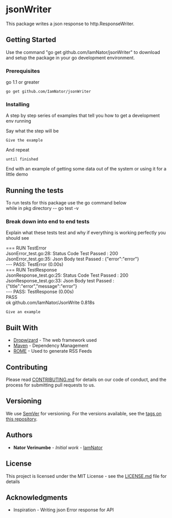 # jsonWriter

This package writes a json response to http.ResponseWriter. 

## Getting Started

Use the command "go get github.com/IamNator/jsonWriter" to download and setup the package in your go development environment.

### Prerequisites

go 1.1 or greater 

```
go get github.com/IamNator/jsonWriter
```

### Installing

A step by step series of examples that tell you how to get a development env running

Say what the step will be

```
Give the example
```

And repeat

```
until finished
```

End with an example of getting some data out of the system or using it for a little demo

## Running the tests

To run tests for this package use the go command below   
while in pkg directory -- go test -v 


### Break down into end to end tests

Explain what these tests test and why
if everything is working perfectly you should see     
    
=== RUN   TestError   
    JsonError_test.go:28: Status Code Test Passed : 200   
    JsonError_test.go:35: Json Body test Passed : {"error":"error"}    
--- PASS: TestError (0.00s)    
=== RUN   TestResponse   
    JsonResponse_test.go:25: Status Code Test Passed : 200   
    JsonResponse_test.go:33: Json Body test Passed : {"title":"error","message":"error"}   
--- PASS: TestResponse (0.00s)   
PASS    
ok      github.com/IamNator/JsonWrite   0.818s   



```
Give an example
```

## Built With

* [Dropwizard](http://www.dropwizard.io/1.0.2/docs/) - The web framework used
* [Maven](https://maven.apache.org/) - Dependency Management
* [ROME](https://rometools.github.io/rome/) - Used to generate RSS Feeds

## Contributing

Please read [CONTRIBUTING.md](https://gist.github.com/PurpleBooth/b24679402957c63ec426) for details on our code of conduct, and the process for submitting pull requests to us.

## Versioning

We use [SemVer](http://semver.org/) for versioning. For the versions available, see the [tags on this repository](https://github.com/IamNator/jsonWriter/tags). 

## Authors

* **Nator Verinumbe** - *Initial work* - [IamNator](https://github.com/IamNator)


## License

This project is licensed under the MIT License - see the [LICENSE.md](LICENSE.md) file for details

## Acknowledgments

* Inspiration - Writing json Error response for API
